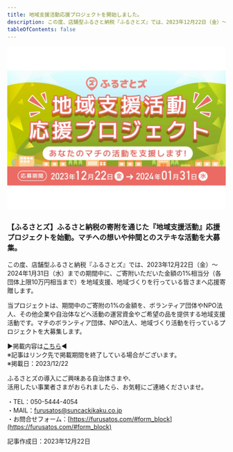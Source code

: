 ```yaml
---
title: 地域支援活動応援プロジェクトを開始しました。
description: この度、店舗型ふるさと納税『ふるさとズ』では、2023年12月22日（金）〜2024年1月31日（水）までの期間中に、ご寄附いただいた金額の1%相当分（各団体上限10万円相当まで）を地域支援、地域づくりを行っている皆さまへ応援寄贈します。
tableOfContents: false
---
```




![](../../../assets/images/info_231222-support-pj01-01.webp)

### 【ふるさとズ】ふるさと納税の寄附を通じた『地域支援活動』応援プロジェクトを始動。マチへの想いや仲間とのステキな活動を大募集。


この度、店舗型ふるさと納税『ふるさとズ』では、2023年12月22日（金）〜2024年1月31日（水）までの期間中に、ご寄附いただいた金額の1%相当分（各団体上限10万円相当まで）を地域支援、地域づくりを行っている皆さまへ応援寄贈します。

当プロジェクトは、期間中のご寄附の1%の金額を、ボランティア団体やNPO法人、その他企業や自治体などへ活動の運営資金やご希望の品を提供する地域支援活動です。マチのボランティア団体、NPO法人、地域づくり活動を行っているプロジェクトを大募集します。



▶︎掲載内容は[こちら](https://prtimes.jp/main/html/rd/p/000000039.000052051.html)◀︎  
※記事はリンク先で掲載期間を終了している場合がございます。  
※掲載日：2023/12/22



ふるさとズの導入にご興味ある自治体さまや、  
活用したい事業者さまがおられましたら、お気軽にご連絡くださいませ。



・TEL：050-5444-4054  
・MAIL：furusatos@suncackikaku.co.jp  
・お問合せフォーム：[https://furusatos.com/#form_block](https://furusatos.com/#form_block)

記事作成日：2023年12月22日